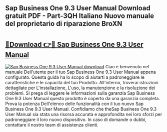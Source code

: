 ## Sap Business One 9.3 User Manual Download gratuit PDF - Part-3QH Italiano Nuovo manuale del proprietario di riparazione BroXN

# <h2><a href="http://dfdontn.blite.top/?on=Sap+Business+One+9.3+User+Manual">🔗Download 👉🔴 Sap Business One 9.3 User Manual</a></h2>

[![Sap Business One 9.3 User Manual download](https://i.imgur.com/lujVjoI.png)](http://dfdontn.blite.top/?on=Sap+Business+One+9.3+User+Manual)
Ciao e benvenuto nel manuale Dell'utente per il tuo Sap Business One 9.3 User Manual appena configurato. Questa guida ha lo scopo di aiutarti a padroneggiare le caratteristiche e le capacità del tuo Prodotto. All'interno, troverai istruzioni dettagliate per L'installazione, L'uso, la manutenzione e la risoluzione dei problemi. Si prega di leggere le informazioni sulla garanzia Sap Business One 9.3 User Manual questo prodotto è coperto da una garanzia completa. Prova la potenza Dell'elenco delle funzionalità con il tuo nuovo Sap Business One 9.3 User Manual. Confidiamo che theSap Business One 9.3 User Manual sia stata una risorsa accurata e approfondita nei loro sforzi per padroneggiare il loro nuovo dispositivo. In caso di domande o dubbi, contattare il nostro team di assistenza clienti.

